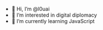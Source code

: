 - 👋 Hi, I’m @l0uai
- 👀 I’m interested in digital diplomacy
- 🌱 I’m currently learning JavaScript

<!---
l0uai/l0uai is a ✨ special ✨ repository because its `README.md` (this file) appears on your GitHub profile.
You can click the Preview link to take a look at your changes.
--->
